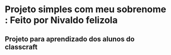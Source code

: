 # Projeto simples com meu sobrenome : Feito por Nivaldo felizola
## Projeto para aprendizado dos alunos do classcraft
